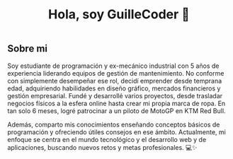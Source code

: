 <div align="center">
<h1 align="center">Hola, soy GuilleCoder</a> 👋</h1>
</div>
<img link="https://github.com/Guillecoder/Guillecoder/issues/1#issue-2092143856">


## Sobre mi
Soy estudiante de programación y ex-mecánico industrial con 5 años de experiencia liderando equipos de gestión de mantenimiento. No conforme con simplemente desempeñar ese rol, decidí emprender desde temprana edad, adquiriendo habilidades en diseño gráfico, mercados financieros y gestión empresarial. Fundé y desarrollé varios proyectos, desde trasladar negocios físicos a la esfera online hasta crear mi propia marca de ropa. En tan solo 6 meses, logré patrocinar a un piloto de MotoGP en KTM Red Bull.

Además, comparto mis conocimientos enseñando conceptos básicos de programación y ofreciendo útiles consejos en ese ámbito. Actualmente, mi enfoque se centra en el mundo tecnológico y el desarrollo web y de aplicaciones, buscando nuevos retos y metas profesionales. 💻✨

<br>
